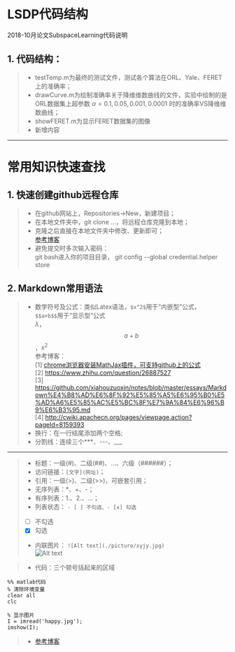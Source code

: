 # LSDP代码结构  
2018-10月论文SubspaceLearning代码说明  
## 1. 代码结构：  
> * testTemp.m为最终的测试文件，测试各个算法在ORL、Yale、FERET上的准确率；  
> * drawCurve.m为绘制准确率关于降维维数曲线的文件，实验中绘制的是ORL数据集上超参数 $\alpha=0.1,0.05,0.001,0.0001$ 时的准确率VS降维维数曲线；  
> * showFERET.m为显示FERET数据集的图像  
> * 新增内容  

---
# 常用知识快速查找
## 1. 快速创建github远程仓库
> * 在github网站上，Repositories->New，新建项目；  
> * 在本地文件夹中，git clone ...，将远程仓库克隆到本地； 
> * 克隆之后直接在本地文件夹中修改、更新即可；  
> [参考博客](https://www.jianshu.com/p/7f8c80056233)
> * 避免提交时多次输入密码：  
> git bash进入你的项目目录，
> git config --global credential.helper store  

## 2. Markdown常用语法  
> * 数学符号及公式：类似Latex语法，```$x^2$```用于“内嵌型”公式，```$$a+b$$```用于“显示型”公式  
$\lambda$，$$a+b$$，$x^2$  
> 参考博客：  
> [1] [chrome浏览器安装MathJax插件，可支持github上的公式](https://chrome.google.com/webstore/detail/mathjax-plugin-for-github/ioemnmodlmafdkllaclgeombjnmnbima)  
> [2] https://www.zhihu.com/question/26887527   
> [3] https://github.com/xiahouzuoxin/notes/blob/master/essays/Markdown%E4%B8%AD%E6%8F%92%E5%85%A5%E6%95%B0%E5%AD%A6%E5%85%AC%E5%BC%8F%E7%9A%84%E6%96%B9%E6%B3%95.md  
> [4] http://cwiki.apachecn.org/pages/viewpage.action?pageId=8159393  
> * 换行：在一行结尾添加两个空格;  
> * 分割线：连续三个***、---、___  
***
> * 标题：一级(#)、二级(##)、...、六级（######）；  
> * 访问链接：```[文字](网址)```；  
> * 引用：一级(>)、二级(>>)，可嵌套引用；  
> * 无序列表：*、+、-；  
> * 有序列表：1.、2.、...；  
> * 列表状态：
```- [ ] 不勾选、- [x] 勾选```  
> - [ ] 不勾选  
> - [x] 勾选  
> * 内联图片：
```![Alt text](./picture/xyjy.jpg)```  
![Alt text](./picture/xyjy.jpg)  

> * 代码：三个顿号括起来的区域
```
%% matlab代码
% 清除环境变量
clear all
clc

% 显示图片
I = imread('happy.jpg');
imshow(I);
```  
> * [参考博客](https://coding.net/help/doc/project/markdown.html)  

